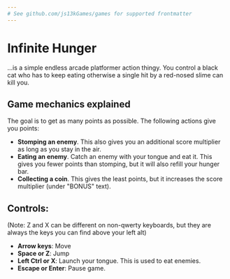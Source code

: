 ```yaml
---
# See github.com/js13kGames/games for supported frontmatter
---
```

# Infinite Hunger

...is a simple endless arcade platformer action thingy. You control a black cat who has to keep eating otherwise a single hit by a red-nosed slime can kill you. 

## Game mechanics explained

The goal is to get as many points as possible. The following actions give you points:

- **Stomping an enemy**. This also gives you an additional score multiplier as long as you stay in the air.
- **Eating an enemy**. Catch an enemy with your tongue and eat it. This gives you fewer points than stomping, but it will also refill your hunger bar.
- **Collecting a coin**. This gives the least points, but it increases the score multiplier (under "BONUS" text).

## Controls:
(Note: Z and X can be different on non-qwerty keyboards, but they are always the keys you can find above your left alt)

- **Arrow keys**: Move
- **Space or Z**: Jump
- **Left Ctrl or X**: Launch your tongue. This is used to eat enemies.
- **Escape or Enter**: Pause game.